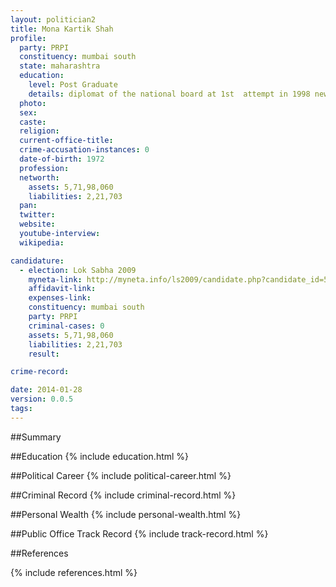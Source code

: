 ```yaml
---
layout: politician2
title: Mona Kartik Shah
profile: 
  party: PRPI
  constituency: mumbai south
  state: maharashtra
  education: 
    level: Post Graduate
    details: diplomat of the national board at 1st  attempt in 1998 new delhi
  photo: 
  sex: 
  caste: 
  religion: 
  current-office-title: 
  crime-accusation-instances: 0
  date-of-birth: 1972
  profession: 
  networth: 
    assets: 5,71,98,060
    liabilities: 2,21,703
  pan: 
  twitter: 
  website: 
  youtube-interview: 
  wikipedia: 

candidature: 
  - election: Lok Sabha 2009
    myneta-link: http://myneta.info/ls2009/candidate.php?candidate_id=5482
    affidavit-link: 
    expenses-link: 
    constituency: mumbai south 
    party: PRPI
    criminal-cases: 0
    assets: 5,71,98,060
    liabilities: 2,21,703
    result:  

crime-record: 

date: 2014-01-28
version: 0.0.5
tags: 
---
```

##Summary


##Education
{% include education.html %}


##Political Career
{% include political-career.html %}


##Criminal Record
{% include criminal-record.html %}


##Personal Wealth
{% include personal-wealth.html %}


##Public Office Track Record
{% include track-record.html %}


##References


{% include references.html %}
